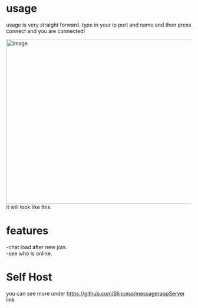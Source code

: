 # usage  
usage is very straight forward. type in your ip port and name and then press connect and you are connected!  

<img width="749" height="447" alt="image" src="https://github.com/user-attachments/assets/b17e0e9e-9cb7-4aaf-9814-de30122e6601" />  
it will look like this.

# features
-chat load after new join.  
-see who is online.

# Self Host  
you can see more under <linka text="this">https://github.com/Slincess/messagerappServer</linka> link
